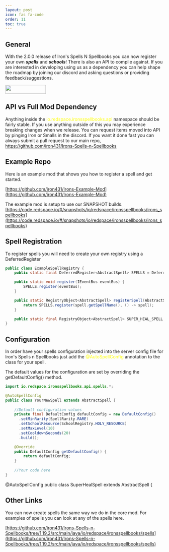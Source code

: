 ```yaml
---
layout: post
icon: fas fa-code
order: 11
toc: true
---
```


## General
With the 2.0.0 release of Iron's Spells N Spellbooks you can now register your own **_spells_** and **_schools_**!  There is also an API to compile against. If you are interested in developing using us as a dependency you can help shape the roadmap by joining our discord and asking questions or providing feedback/suggestions.   

<a href="https://discord.gg/TRzEdrndM2"><img src="https://img.shields.io/discord/1104430139275743293.svg?label=&amp;logo=discord&amp;logoColor=ffffff&amp;color=7389D8&amp;labelColor=6A7EC2&amp;style=for-the-badge" alt="" width="129" height="28" /></a>

## API vs Full Mod Dependency
Anything inside the <span style="color:yellow">io.redspace.ironsspellbooks.api</span> namespace should be fairly stable. If you use anything outside of this you may experience breaking changes when we release. You can request items moved into API by pinging Iron or Smalls in the discord.  If you want it done fast you can always submit a pull request to our main repo, https://github.com/iron431/Irons-Spells-n-Spellbooks

## Example Repo
Here is an example mod that shows you how to register a spell and get started.

[https://github.com/iron431/Irons-Example-Mod](https://github.com/iron431/Irons-Example-Mod)

The example mod is setup to use our SNAPSHOT builds.
[https://code.redspace.io/#/snapshots/io/redspace/ironsspellbooks/irons_spellbooks](https://code.redspace.io/#/snapshots/io/redspace/ironsspellbooks/irons_spellbooks)

## Spell Registration
To register spells you will need to create your own registry using a DeferredRegister

```java
public class ExampleSpellRegistry {
    public static final DeferredRegister<AbstractSpell> SPELLS = DeferredRegister.create(SpellRegistry.SPELL_REGISTRY_KEY, IronsExampleMod.MODID);

    public static void register(IEventBus eventBus) {
        SPELLS.register(eventBus);
    }

    public static RegistryObject<AbstractSpell> registerSpell(AbstractSpell spell) {
        return SPELLS.register(spell.getSpellName(), () -> spell);
    }

    public static final RegistryObject<AbstractSpell> SUPER_HEAL_SPELL = registerSpell(new SuperHealSpell());
}
```

## Configuration
In order have your spells configuration injected into the server config file for Iron's Spells n Spellbooks just add the <span style="color:yellow">@AutoSpellConfig</span> annotation to the class for your spell.  

The default values for the configuration are set by overriding the getDefaultConfig() method.

```java
import io.redspace.ironsspellbooks.api.spells.*;

@AutoSpellConfig
public class YourNewSpell extends AbstractSpell {
    
    //Default configuration values
    private final DefaultConfig defaultConfig = new DefaultConfig()
      .setMinRarity(SpellRarity.RARE)
      .setSchoolResource(SchoolRegistry.HOLY_RESOURCE)
      .setMaxLevel(10)
      .setCooldownSeconds(20)
      .build();

    @Override
    public DefaultConfig getDefaultConfig() {
        return defaultConfig;
    }
  
    //Your code here
}
```

@AutoSpellConfig
public class SuperHealSpell extends AbstractSpell {

## Other Links

You can now create spells the same way we do in the core mod.  For examples of spells you can look at any of the spells here.

[https://github.com/iron431/Irons-Spells-n-Spellbooks/tree/1.19.2/src/main/java/io/redspace/ironsspellbooks/spells](https://github.com/iron431/Irons-Spells-n-Spellbooks/tree/1.19.2/src/main/java/io/redspace/ironsspellbooks/spells)
